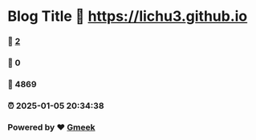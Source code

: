 # Blog Title :link: https://lichu3.github.io 
### :page_facing_up: [2](https://lichu3.github.io/tag.html) 
### :speech_balloon: 0 
### :hibiscus: 4869 
### :alarm_clock: 2025-01-05 20:34:38 
### Powered by :heart: [Gmeek](https://github.com/Meekdai/Gmeek)
